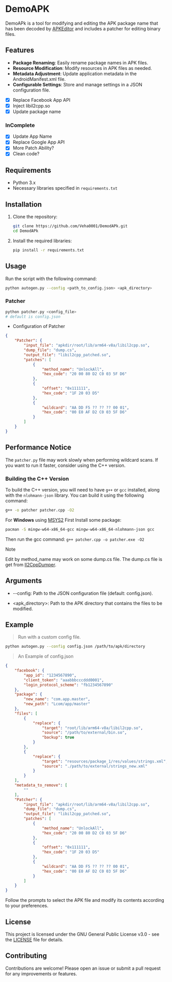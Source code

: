 # DemoAPK

DemoAPk is a tool for modifying and editing the APK package name that has been decoded by [APKEditor](https://github.com/REAndroid/APKEditor) and includes a patcher for editing binary files.

## Features
- **Package Renaming**: Easily rename package names in APK files.
- **Resource Modification**: Modify resources in APK files as needed.
- **Metadata Adjustment**: Update application metadata in the AndroidManifest.xml file.
- **Configurable Settings**: Store and manage settings in a JSON configuration file.
+ [x] Replace Facebook App API
+ [x] Inject libil2cpp.so
+ [x] Update package name

### InComplete
- [x] Update App Name
- [x] Replace Google App API
- [x] More Patch Ability?
- [x] Clean code?

## Requirements

- Python 3.x
- Necessary libraries specified in `requirements.txt`

## Installation

1. Clone the repository:
   ```bash
   git clone https://github.com/Veha0001/DemodAPk.git
   cd DemodAPk
   ```
2. Install the required libraries:
   ```bash
   pip install -r requirements.txt
   ```

## Usage

Run the script with the following command:
```bash
python autogen.py --config <path_to_config.json> <apk_directory>
```
### Patcher
```bash
python patcher.py <config_file>
# default is config.json
```
- Configuration of Patcher
```json
{
    "Patcher": {
        "input_file": "apkdir/root/lib/arm64-v8a/libil2cpp.so",
        "dump_file": "dump.cs",
        "output_file": "libil2cpp_patched.so",
        "patches": [
            {
                "method_name": "UnlockAll",
                "hex_code": "20 00 80 D2 C0 03 5F D6"
            },
            {
                "offset": "0x111111",
                "hex_code": "1F 20 03 D5"
            },
            {
                "wildcard": "AA DD F5 ?? ?? ?? 00 01",
                "hex_code": "00 E0 AF D2 C0 03 5F D6"
            }
        ]
    }
}
```

## Performance Notice

The `patcher.py` file may work slowly when performing wildcard scans. If you want to run it faster, consider using the C++ version. 

### Building the C++ Version

To build the C++ version, you will need to have `g++` or `gcc` installed, along with the `nlohmann-json` library. You can build it using the following command:
```bash
g++ -o patcher patcher.cpp -O2
```
For **Windows** using [MSYS2](https://www.msys2.org/) First Install some package:
```bash
pacman -S mingw-w64-x86_64-gcc mingw-w64-x86_64-nlohmann-json gcc
```
Then run the gcc command: `g++ patcher.cpp -o patcher.exe -O2`
> [!NOTE]
> Edit by method_name may work on some dump.cs file.
> The dump.cs file is get from [Il2CppDumper](https://github.com/Perfare/Il2CppDumper).

## Arguments
* --config: Path to the JSON configuration file (default: config.json).

* <apk_directory>: Path to the APK directory that contains the files to be modified.

## Example
> Run with a custom config file.
```bash
python autogen.py --config config.json /path/to/apk/directory
```
> An Example of config.json
```json
{
    "facebook": {
        "app_id": "1234567890",
        "client_token": "aaabbbcccddd0001",
        "login_protocol_scheme": "fb1234567890"
    },
    "package": {
        "new_name": "com.app.master",
        "new_path": "Lcom/app/master"
    },
    "files": [
        {
            "replace": {
                "target": "root/lib/arm64-v8a/libil2cpp.so",
                "source": "/path/to/external/bin.so",
                "backup": true
            }
        },
        {
            "replace": {
                "target": "resources/package_1/res/values/strings.xml",
                "source": "./path/to/external/strings_new.xml"
            }
        }
    ],
    "metadata_to_remove": [
        ""
    ],
    "Patcher": {
        "input_file": "apkdir/root/lib/arm64-v8a/libil2cpp.so",
        "dump_file": "dump.cs",
        "output_file": "libil2cpp_patched.so",
        "patches": [
            {
                "method_name": "UnlockAll",
                "hex_code": "20 00 80 D2 C0 03 5F D6"
            },
            {
                "offset": "0x111111",
                "hex_code": "1F 20 03 D5"
            },
            {
                "wildcard": "AA DD F5 ?? ?? ?? 00 01",
                "hex_code": "00 E0 AF D2 C0 03 5F D6"
            }
        ]
    }
}
```
Follow the prompts to select the APK file and modify its contents according to your preferences.

## License

This project is licensed under the GNU General Public License v3.0 - see the [LICENSE](LICENSE) file for details.

## Contributing

Contributions are welcome! Please open an issue or submit a pull request for any improvements or features.

<!--
## Acknowledgements

- Thanks to all contributors and open-source projects that made this tool possible.
-->
